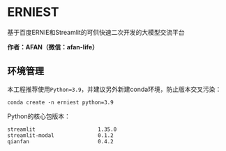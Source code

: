 # ERNIEST

基于百度ERNIE和Streamlit的可供快速二次开发的大模型交流平台

**作者：AFAN（微信：afan-life）**   

## 环境管理

本工程推荐使用`Python=3.9`，并建议另外新建conda环境，防止版本交叉污染：

```
conda create -n erniest python=3.9
```

Python的核心包版本：

```
streamlit                    1.35.0
streamlit-modal              0.1.2
qianfan                      0.4.2
```
